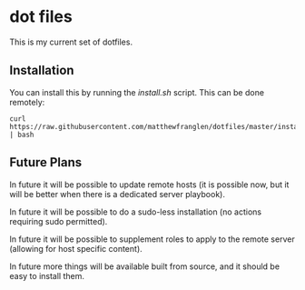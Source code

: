 dot files
=========

This is my current set of dotfiles.


Installation
------------

You can install this by running the _install.sh_ script. This can be done remotely:

    curl https://raw.githubusercontent.com/matthewfranglen/dotfiles/master/install.sh | bash

Future Plans
------------

In future it will be possible to update remote hosts (it is possible now, but it will be better when there is a dedicated server playbook).

In future it will be possible to do a sudo-less installation (no actions requiring sudo permitted).

In future it will be possible to supplement roles to apply to the remote server (allowing for host specific content).

In future more things will be available built from source, and it should be easy to install them.
